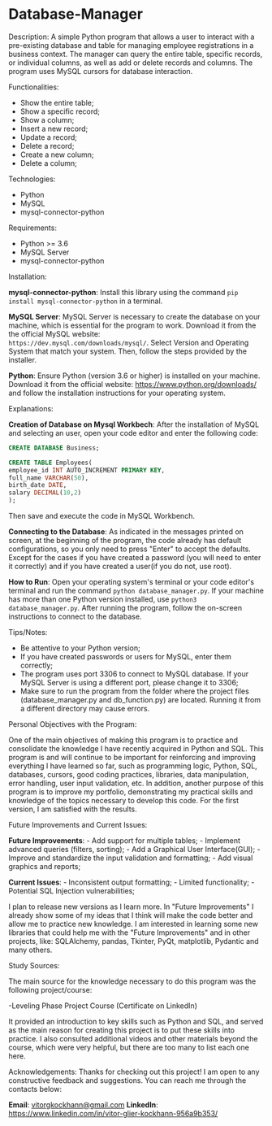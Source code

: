 # Database-Manager
Description: A simple Python program that allows a user to interact with a pre-existing database and table for managing employee registrations in a business context. The manager can query the entire table, specific records, or individual columns, as 
well as add or delete records and columns. The program uses MySQL cursors for database interaction.


Functionalities:

  - Show the entire table;
  - Show a specific record;
  - Show a column;
  - Insert a new record;
  - Update a record;
  - Delete a record;
  - Create a new column;
  - Delete a column;

Technologies:

  - Python
  - MySQL
  - mysql-connector-python

Requirements:

  - Python >= 3.6
  - MySQL Server
  - mysql-connector-python

Installation:

  **mysql-connector-python**: 
  Install this library using the command `pip install mysql-connector-python` in a terminal.

  **MySQL Server**: 
  MySQL Server is necessary to create the database on your machine, which is essential for
  the program to work. Download it from the the official MySQL website:           
  `https://dev.mysql.com/downloads/mysql/`. Select Version and Operating System that match your system.
  Then, follow the steps provided by the installer.

  **Python**: 
  Ensure Python (version 3.6 or higher) is installed on your machine. Download it from the official website: 
  https://www.python.org/downloads/ and follow the installation instructions for your operating system.


Explanations:

  **Creation of Database on Mysql Workbech**: 
  After the installation of MySQL and selecting an user, open your code editor and enter the                                                 following code:
  
  ```sql
  CREATE DATABASE Business;
 
  CREATE TABLE Employees(
  employee_id INT AUTO_INCREMENT PRIMARY KEY,
  full_name VARCHAR(50),
  birth_date DATE,
  salary DECIMAL(10,2)
  );
  ``` 
  Then save and execute the code in MySQL Workbench.

  
  **Connecting to the Database**:
  As indicated in the messages printed on screen, at the beginning of the program, the code already has default configurations, so 
  you only need to press "Enter" to accept the defaults. Except for the cases if you have created a 
  password (you will need to enter it correctly) and if you have created a user(if you do not, use root).


  **How to Run**:
  Open your operating system's terminal or your code editor's terminal and run the command `python database_manager.py`. If your machine
  has more than one Python version installed, use `python3 database_manager.py`. After running the program, follow the on-screen 
  instructions to connect to the database.


  Tips/Notes:

   - Be attentive to your Python version;
   - If you have created passwords or users for MySQL, enter them correctly;
   - The program uses port 3306 to connect to MySQL database. If your MySQL Server is using a different port, please change
     it to 3306;
   - Make sure to run the program from the folder where the project files (database_manager.py and db_function.py) are located. Running 
     it from a different directory may cause errors.


Personal Objectives with the Program:
    
  One of the main objectives of making this program is to practice and consolidate the knowledge I have recently acquired in Python and 
  SQL. This program is and will continue to be important for reinforcing and improving everything I have learned so far, such as 
  programming logic, Python, SQL, databases, cursors, good coding practices, libraries, data manipulation, error handling, user input 
  validation, etc.
  In addition, another purpose of this program is to improve my portfolio, demonstrating my practical skills and knowledge of the 
  topics necessary to develop this code. For the first version, I am satisfied with the results.


Future Improvements and Current Issues:

  **Future Improvements**:
    - Add support for multiple tables;
    - Implement advanced queries (filters, sorting);
    - Add a Graphical User Interface(GUI);
    - Improve and standardize the input validation and formatting;
    - Add visual graphics and reports;
    
  **Current Issues**:
    - Inconsistent output formatting;
    - Limited functionality;
    - Potential SQL Injection vulnerabilities;

I plan to release new versions as I learn more. In "Future Improvements" I already show some of my ideas that I think will make the code 
better and allow me to practice new knowledge. I am interested in learning some new libraries that could help me with the "Future 
Improvements" and in other projects, like: SQLAlchemy, pandas, Tkinter, PyQt, matplotlib, Pydantic and many others.

Study Sources:

The main source for the knowledge necessary to do this program was the following project/course:

  -Leveling Phase Project Course (Certificate on LinkedIn)

It provided an introduction to key skills such as Python and SQL, and served as the main reason for creating this project is to put these 
skills into practice.
I also consulted additional videos and other materials beyond the course, which were very helpful, but there are too many to list each 
one here.

Acknowledgements:
  Thanks for checking out this project!
  I am open to any constructive feedback and suggestions. You can reach me through the contacts below:

  **Email**: vitorgkockhann@gmail.com
  **LinkedIn**: https://www.linkedin.com/in/vitor-glier-kockhann-956a9b353/ 
  
  
  
                                               
                                                  
